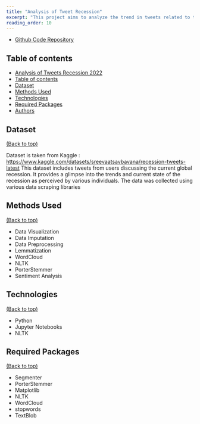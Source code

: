 ```yaml
---
title: "Analysis of Tweet Recession"
excerpt: "This project aims to analyze the trend in tweets related to the recession from October 2022 to December 2022, with a focus on identifying instances of layoffs. The study will use data from tweets during this time period to understand the current state of the recession and any potential impacts on employment.<br/>"
reading_order: 10
---
```


- [Github Code Repository](https://github.com/akankshasharmadid/Analysis-of-Tweets-Recession-2022)

## Table of contents
- [Analysis of Tweets Recession 2022](#Analysis-of-Tweets-Recession-2022)
- [Table of contents](#table-of-contents)
- [Dataset](#dataset)
- [Methods Used](#methods-used)
- [Technologies](#technologies)
- [Required Packages](#required-packages)
- [Authors](#authors)



## Dataset
[(Back to top)](#table-of-contents)


Dataset is taken from Kaggle : https://www.kaggle.com/datasets/sreevaatsavbavana/recession-tweets-latest This dataset includes tweets from users discussing the current global recession. It provides a glimpse into the trends and current state of the recession as perceived by various individuals. The data was collected using various data scraping libraries 



## Methods Used
[(Back to top)](#table-of-contents)

* Data Visualization    
* Data Imputation
* Data Preprocessing
* Lemmatization
* WordCloud
* NLTK
* PorterStemmer
* Sentiment Analysis


## Technologies
[(Back to top)](#table-of-contents)

* Python
* Jupyter Notebooks
* NLTK

## Required Packages
[(Back to top)](#table-of-contents)

* Segmenter
* PorterStemmer
* Matplotlib
* NLTK
* WordCloud
* stopwords
* TextBlob
